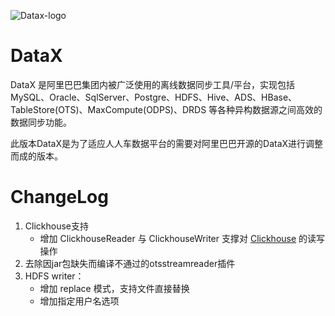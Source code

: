 ![Datax-logo](https://github.com/alibaba/DataX/blob/master/images/DataX-logo.jpg)



# DataX

DataX 是阿里巴巴集团内被广泛使用的离线数据同步工具/平台，实现包括 MySQL、Oracle、SqlServer、Postgre、HDFS、Hive、ADS、HBase、TableStore(OTS)、MaxCompute(ODPS)、DRDS 等各种异构数据源之间高效的数据同步功能。


此版本DataX是为了适应人人车数据平台的需要对阿里巴巴开源的DataX进行调整而成的版本。

# ChangeLog
1. Clickhouse支持
    * 增加 ClickhouseReader 与 ClickhouseWriter 支撑对 [Clickhouse](https://clickhouse.yandex/) 的读写操作
2. 去除因jar包缺失而编译不通过的otsstreamreader插件
3. HDFS writer：
    * 增加 replace 模式，支持文件直接替换
    * 增加指定用户名选项
